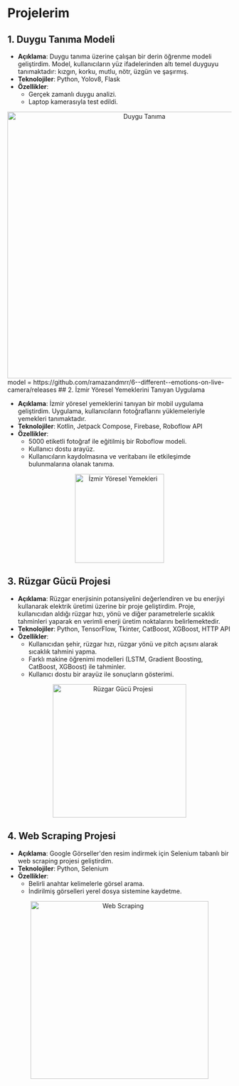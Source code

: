 # Projelerim

## 1. Duygu Tanıma Modeli

- **Açıklama**: Duygu tanıma üzerine çalışan bir derin öğrenme modeli geliştirdim. Model, kullanıcıların yüz ifadelerinden altı temel duyguyu tanımaktadır: kızgın, korku, mutlu, nötr, üzgün ve şaşırmış.
- **Teknolojiler**: Python, Yolov8, Flask
- **Özellikler**:
  - Gerçek zamanlı duygu analizi.
  - Laptop kamerasıyla test edildi.
<div style="text-align: center;">
    <img src="https://github.com/user-attachments/assets/1a9616c2-1f50-4114-b3fe-dc0f5981b9bc" alt="Duygu Tanıma" width="600"/>
</div>
model = https://github.com/ramazandmrr/6--different--emotions-on-live-camera/releases
## 2. İzmir Yöresel Yemeklerini Tanıyan Uygulama

- **Açıklama**: İzmir yöresel yemeklerini tanıyan bir mobil uygulama geliştirdim. Uygulama, kullanıcıların fotoğraflarını yüklemeleriyle yemekleri tanımaktadır.
- **Teknolojiler**: Kotlin, Jetpack Compose, Firebase, Roboflow API
- **Özellikler**:
  - 5000 etiketli fotoğraf ile eğitilmiş bir Roboflow modeli.
  - Kullanıcı dostu arayüz.
  - Kullanıcıların kaydolmasına ve veritabanı ile etkileşimde bulunmalarına olanak tanıma.
<div style="text-align: center;">
    <img src="https://github.com/user-attachments/assets/5e5c4e6d-68c9-4d89-8be1-3f7e244a4c79" alt="İzmir Yöresel Yemekleri" width="200"/>
</div>

## 3. Rüzgar Gücü Projesi

- **Açıklama**: Rüzgar enerjisinin potansiyelini değerlendiren ve bu enerjiyi kullanarak elektrik üretimi üzerine bir proje geliştirdim. Proje, kullanıcıdan aldığı rüzgar hızı, yönü ve diğer parametrelerle sıcaklık tahminleri yaparak en verimli enerji üretim noktalarını belirlemektedir.
- **Teknolojiler**: Python, TensorFlow, Tkinter, CatBoost, XGBoost, HTTP API
- **Özellikler**:
  - Kullanıcıdan şehir, rüzgar hızı, rüzgar yönü ve pitch açısını alarak sıcaklık tahmini yapma.
  - Farklı makine öğrenimi modelleri (LSTM, Gradient Boosting, CatBoost, XGBoost) ile tahminler.
  - Kullanıcı dostu bir arayüz ile sonuçların gösterimi.
<div style="text-align: center;">
    <img src="https://github.com/user-attachments/assets/ac88e3c3-2661-4af5-9ec5-d16edcc276fa" alt="Rüzgar Gücü Projesi" width="300"/>
</div>

## 4. Web Scraping Projesi

- **Açıklama**: Google Görseller'den resim indirmek için Selenium tabanlı bir web scraping projesi geliştirdim.
- **Teknolojiler**: Python, Selenium
- **Özellikler**:
  - Belirli anahtar kelimelerle görsel arama.
  - İndirilmiş görselleri yerel dosya sistemine kaydetme.
<div style="text-align: center;">
    <img src="https://github.com/user-attachments/assets/45b07feb-e54f-479f-b104-b5520ec4b0a8" alt="Web Scraping" width="400"/>
</div>
